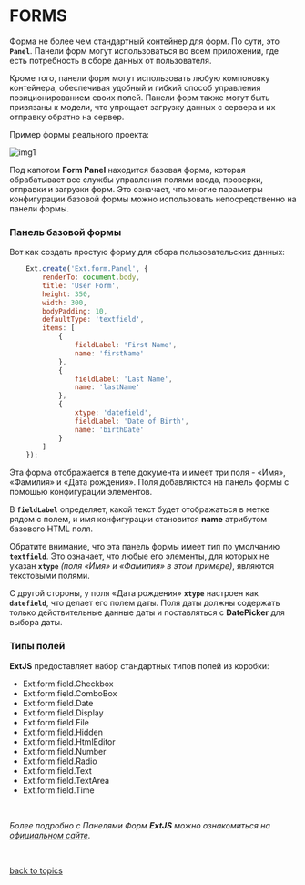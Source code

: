 # FORMS

Форма не более чем стандартный контейнер для форм. По сути, это **`Panel`**. Панели форм могут использоваться во всем приложении, где есть потребность в сборе данных от пользователя.

Кроме того, панели форм могут использовать любую компоновку контейнера, обеспечивая удобный и гибкий способ управления позиционированием своих полей. Панели форм также могут быть привязаны к модели, что упрощает загрузку данных с сервера и их отправку обратно на сервер.

Пример формы реального проекта:

![img1](https://github.com/CrappyCodeMaker/ECCENTEX-KNOWLEGE/blob/main/Content/1%20Start%20work/1.1%20ExtJS/UI%20Components/Forms/IMG/1.png?raw=true)


Под капотом **Form Panel** находится базовая форма, которая обрабатывает все службы управления полями ввода, проверки, отправки и загрузки форм. Это означает, что многие параметры конфигурации базовой формы можно использовать непосредственно на панели формы.

### Панель базовой формы
Вот как создать простую форму для сбора пользовательских данных:
```JavaScript
    Ext.create('Ext.form.Panel', {
        renderTo: document.body,
        title: 'User Form',
        height: 350,
        width: 300,
        bodyPadding: 10,
        defaultType: 'textfield',
        items: [
            {
                fieldLabel: 'First Name',
                name: 'firstName'
            },
            {
                fieldLabel: 'Last Name',
                name: 'lastName'
            },
            {
                xtype: 'datefield',
                fieldLabel: 'Date of Birth',
                name: 'birthDate'
            }
        ]
    });
```

Эта форма отображается в теле документа и имеет три поля - «Имя», «Фамилия» и «Дата рождения». Поля добавляются на панель формы с помощью конфигурации элементов.

В **`fieldLabel`** определяет, какой текст будет отображаться в метке рядом с полем, и имя конфигурации становится **name** атрибутом базового HTML поля.

Обратите внимание, что эта панель формы имеет тип по умолчанию **`textfield`**. Это означает, что любые его элементы, для которых не указан **`xtype`** _(поля «Имя» и «Фамилия» в этом примере)_, являются текстовыми полями.

С другой стороны, у поля «Дата рождения» **`xtype`**  настроен как **`datefield`**, что делает его полем даты. Поля даты должны содержать только действительные данные даты и поставляться с **DatePicker** для выбора даты.

### Типы полей

**ExtJS** предоставляет набор стандартных типов полей из коробки:
  * Ext.form.field.Checkbox
  * Ext.form.field.ComboBox
  * Ext.form.field.Date
  * Ext.form.field.Display
  * Ext.form.field.File
  * Ext.form.field.Hidden
  * Ext.form.field.HtmlEditor
  * Ext.form.field.Number
  * Ext.form.field.Radio
  * Ext.form.field.Text
  * Ext.form.field.TextArea
  * Ext.form.field.Time


<br/>

_Более подробно с Панелями Форм **ExtJS** можно ознакомиться на [официальном сайте](https://docs.sencha.com/extjs/5.1.1/guides/components/forms.html)._


<br/>

[back to topics](https://github.com/CrappyCodeMaker/ECCENTEX-KNOWLEGE/tree/main/Content/0%20Topics/Topics.md)